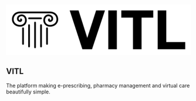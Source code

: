 ![Logo with banner](/assets/logo-banner-transparent.png)
## VITL
The platform making e-prescribing, pharmacy management and virtual care beautifully simple.